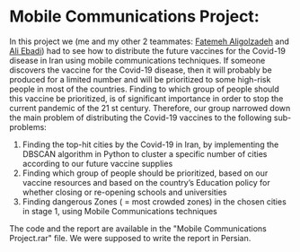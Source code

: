 # Mobile Communications Project:
<html>
<head>
<style>
div {
  text-align: justify;
  text-justify: inter-word;
}
</style>
</head>
  
<body>
In this project we (me and my other 2 teammates: <a href="https://www.linkedin.com/in/fatemeh-aligolzadeh-a431a11a7/" target="_blank">Fatemeh Aligolzadeh</a> and <a href="https://www.linkedin.com/in/seyyed-ali-ebadi-209558141/" target="_blank">Ali Ebadi</a>) had to see how to distribute the future vaccines for the Covid-19 disease in Iran using mobile communications techniques. If someone discovers the vaccine for the Covid-19 disease, then it will probably be produced for a limited number and will be prioritized to some high-risk people in most of the countries. Finding to which group of people should this vaccine be prioritized, is of significant importance in order to stop the current pandemic of the 21 st century. Therefore, our group narrowed down the main problem of distributing the Covid-19 vaccines to the following sub-problems:
<ol>
  <li>Finding the top-hit cities by the Covid-19 in Iran, by implementing the DBSCAN algorithm in Python to cluster a specific number of cities according to our future vaccine supplies</li>
  <li>Finding which group of people should be prioritized, based on our vaccine resources and based on the country’s Education policy for whether closing or re-opening schools and universities</li>
  <li>Finding dangerous Zones ( = most crowded zones) in the chosen cities in stage 1, using Mobile Communications techniques</li>
</ol>

The code and the report are available in the "Mobile Communications Project.rar" file. We were supposed to write the report in Persian.
</body>
</html>

